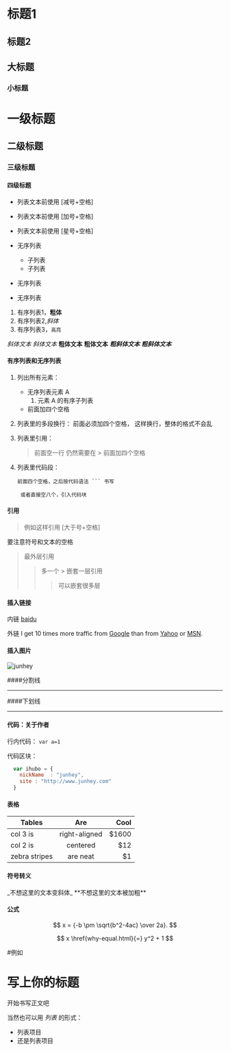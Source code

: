 标题1
======

标题2
-----

## 大标题 ##
### 小标题 ###

# 一级标题
## 二级标题
### 三级标题
#### 四级标题

- 列表文本前使用 [减号+空格]
+ 列表文本前使用 [加号+空格]
* 列表文本前使用 [星号+空格]

* 无序列表
  * 子列表
  * 子列表
* 无序列表
* 无序列表

1. 有序列表1，**粗体**
2. 有序列表2,*斜体*
3. 有序列表3，`高亮`

*斜体文本*    _斜体文本_
**粗体文本**    __粗体文本__
***粗斜体文本***    ___粗斜体文本___

#### 有序列表和无序列表

1. 列出所有元素：
    - 无序列表元素 A
        1. 元素 A 的有序子列表
    - 前面加四个空格
2. 列表里的多段换行：
    前面必须加四个空格，
    这样换行，整体的格式不会乱
3. 列表里引用：

    > 前面空一行
    > 仍然需要在 >  前面加四个空格

4. 列表里代码段：

    ```
    前面四个空格，之后按代码语法 ``` 书写
    ```

        或者直接空八个，引入代码块

#### 引用

> 例如这样引用 [大于号+空格]

要注意符号和文本的空格

> 最外层引用
> > 多一个 > 嵌套一层引用
> > > 可以嵌套很多层

#### 插入链接

内链
[baidu](http://baidu.com)

外链
I get 10 times more traffic from [Google][1] than from [Yahoo][2] or [MSN][3].  

[1]: http://google.com/        "Google" 
[2]: http://search.yahoo.com/  "Yahoo Search" 
[3]: http://search.msn.com/    "MSN Search"

#### 插入图片

![junhey](http://p0.qhimg.com/dmt/73_73_/t014cc06b3b8a313cd9.jpg?size=178x178&phash=-7000483754967890781)

####分割线

***

####下划线

---

#### 代码：关于作者
行内代码： `var a=1`

代码区块：
```javascript
  var ihubo = {
    nickName  : "junhey",
    site : "http://www.junhey.com"
  }
```
#### 表格

| Tables        | Are           | Cool  |
| ------------- |:-------------:| -----:|
| col 3 is      | right-aligned | $1600 |
| col 2 is      | centered      |   $12 |
| zebra stripes | are neat      |    $1 |

#### 符号转义

\_不想这里的文本变斜体\_
\*\*不想这里的文本被加粗\*\*

#### 公式

$$ x = {-b \pm \sqrt{b^2-4ac} \over 2a}. $$

$$
x \href{why-equal.html}{=} y^2 + 1
$$



#例如

写上你的标题
============

开始书写正文吧

当然也可以用 *列表* 的形式：
*   列表项目
*   还是列表项目
